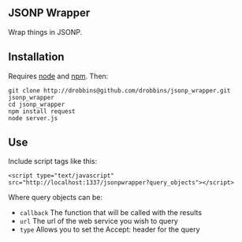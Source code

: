 ## JSONP Wrapper

Wrap things in JSONP.

## Installation

Requires [node](http://nodejs.org/ "Node JS") and [npm](http://npmjs.org/ "NPM - Node Package Manager"). Then:

```
git clone http://drobbins@github.com/drobbins/jsonp_wrapper.git jsonp_wrapper
cd jsonp_wrapper
npm install request
node server.js
```

## Use

Include script tags like this:

```
<script type="text/javascript" src="http://localhost:1337/jsonpwrapper?query_objects"></script>
```

Where query objects can be:

* ``callback`` The function that will be called with the results
* ``url`` The url of the web service you wish to query
* ``type`` Allows you to set the Accept: header for the query
